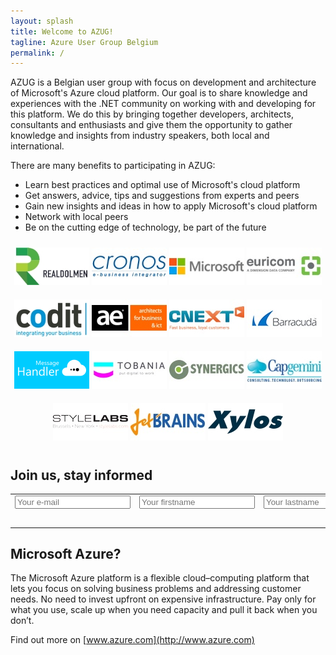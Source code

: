 ```yaml
---
layout: splash
title: Welcome to AZUG!
tagline: Azure User Group Belgium
permalink: /
---
```


AZUG is a Belgian user group with focus on development and architecture of Microsoft's Azure cloud platform. Our goal is to share knowledge and experiences with the .NET community on working with and developing for this platform. We do this by bringing together developers, architects, consultants and enthusiasts and give them the opportunity to gather knowledge and insights from industry speakers, both local and international.

There are many benefits to participating in AZUG:

* Learn best practices and optimal use of Microsoft's cloud platform
* Get answers, advice, tips and suggestions from experts and peers
* Gain new insights and ideas in how to apply Microsoft's cloud platform
* Network with local peers
* Be on the cutting edge of technology, be part of the future

<p style="text-align: center;">
<a href="http://www.realdolmen.com"><img alt="" src="/assets/media/sponsors/logo-realdolmen.jpg" vspace="10" /></a>&nbsp;<a href="http://www.cronos.be"><img alt="" src="/assets/media/sponsors/logo-cronos.jpg" vspace="10" /></a>&nbsp;<a href="http://www.microsoft.be"><img alt="" src="/assets/media/sponsors/logo-microsoft.jpg" vspace="10" /></a>&nbsp;<a href="http://www.euri.com"><img alt="" src="/assets/media/sponsors/logo-euricom.jpg" vspace="10" /></a><br /><a href="http://www.codit.be"><img alt="" src="/assets/media/sponsors/logo-codit.jpg" vspace="10" /></a>&nbsp;<a href="http://www.ae.be"><img alt="" src="/assets/media/sponsors/logo-ae.jpg" vspace="10" /></a>&nbsp;<a href="http://www.cnext.eu"><img alt="" src="/assets/media/sponsors/logo-cnext.jpg" vspace="10" /></a>&nbsp;<a href="http://www.barracuda.com"><img alt="" src="/assets/media/sponsors/logo-barracuda.jpg" vspace="10" /><br /></a><a href="http://www.messagehandler.net"><img alt="" src="/assets/media/sponsors/logo-messagehandler.png" vspace="10" /></a>&nbsp;<a href="http://www.tobania.be/"><img alt="" src="/assets/media/sponsors/logo-tobania.jpg" vspace="10" /></a>&nbsp;<a href="http://www.synergics.be"><img alt="" src="/assets/media/sponsors/logo-synergics.jpg" vspace="10" /></a>&nbsp;<a href="https://www.be.capgemini.com/"><img alt="" src="/assets/media/sponsors/logo-capgemini.jpg" vspace="10" /><br /></a><a href="http://www.stylelabs.com/"><img alt="" src="/assets/media/sponsors/logo-stylelabs.jpg" vspace="10" /></a>&nbsp;<a href="http://www.jetbrains.com"><img alt="" src="/assets/media/sponsors/logo-jetbrains.jpg" vspace="10" /></a>&nbsp;<a href="http://www.xylos.be"><img alt="" src="/assets/media/sponsors/logo-xylos.jpg" vspace="10" /></a>
</p>

## Join us, stay informed

<div id="mc_embed_signup"><form id="mc-embedded-subscribe-form" class="validate" action="http://azug.us2.list-manage.com/subscribe/post?u=47e1708de98684b0f393d63b3&amp;id=9463ee7106" method="post"> 
<table border="0" cellspacing="2" cellpadding="2">
<tbody>
<tr>
<td><input id="mce-EMAIL" class="required email" name="EMAIL" type="text" placeholder="Your e-mail"></td>
<td><input id="mce-FNAME" class="required" name="FNAME" type="text" placeholder="Your firstname"></td>
<td><input id="mce-LNAME" class="required" name="LNAME" type="text" placeholder="Your lastname"></td>
</tr>
<tr>
<td style="text-align: right;" colspan="3"><input id="mc-embedded-subscribe" class="btn" name="subscribe" type="submit" value="Subscribe"></td>
</tr>
</tbody>
</table>
</form></div>

## Microsoft Azure?

The Microsoft Azure platform is a flexible cloud–computing platform that lets you focus on solving business problems and addressing customer needs. No need to invest upfront on expensive infrastructure. Pay only for what you use, scale up when you need capacity and pull it back when you don’t.

Find out more on [www.azure.com](http://www.azure.com)
